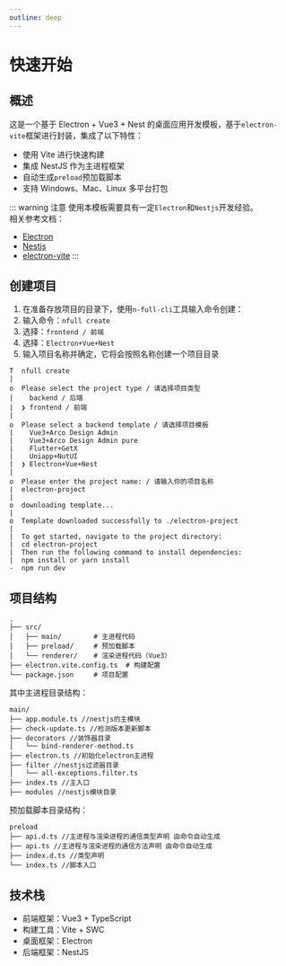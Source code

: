 ```yaml
---
outline: deep
---
```

# 快速开始

## 概述
这是一个基于 Electron + Vue3 + Nest 的桌面应用开发模板，基于`electron-vite`框架进行封装，集成了以下特性：
- 使用 Vite 进行快速构建
- 集成 NestJS 作为主进程框架
- 自动生成`preload`预加载脚本
- 支持 Windows、Mac、Linux 多平台打包

::: warning 注意
使用本模板需要具有一定`Electron`和`Nestjs`开发经验。   
相关参考文档：
- [Electron](https://www.electronjs.org/)
- [Nestjs](https://nestjs.com/)
- [electron-vite](https://cn.electron-vite.org/)
:::

## 创建项目
1. 在准备存放项目的目录下，使用`n-full-cli`工具输入命令创建：
2. 输入命令：`nfull create`
3. 选择：`frontend / 前端`
4. 选择：`Electron+Vue+Nest`
5. 输入项目名称并确定，它将会按照名称创建一个项目目录

```sh:no-line-numbers{5,10}
T  nfull create
|
o  Please select the project type / 请选择项目类型
|    backend / 后端 
|  ❯ frontend / 前端 
|
o  Please select a backend template / 请选择项目模板
|    Vue3+Arco Design Admin 
|    Vue3+Arco Design Admin pure 
|    Flutter+GetX 
|    Uniapp+NutUI 
|  ❯ Electron+Vue+Nest 
|
o  Please enter the project name: / 请输入你的项目名称
|  electron-project
| 
o  downloading template...
|
o  Template downloaded successfully to ./electron-project
|
|  To get started, navigate to the project directory:
|  cd electron-project
|  Then run the following command to install dependencies:
|  npm install or yarn install
-  npm run dev
```

## 项目结构
```
.
├── src/
│   ├── main/        # 主进程代码
│   ├── preload/     # 预加载脚本
│   └── renderer/    # 渲染进程代码（Vue3）
├── electron.vite.config.ts  # 构建配置
└── package.json     # 项目配置
```
其中主进程目录结构：
```
main/
├── app.module.ts //nestjs的主模块
├── check-update.ts //检测版本更新脚本
├── decorators //装饰器目录
│   └── bind-renderer-method.ts
├── electron.ts //初始化electron主进程
├── filter //nestjs过滤器目录
│   └── all-exceptions.filter.ts
├── index.ts //主入口
├── modules //nestjs模块目录
```
预加载脚本目录结构：
```
preload
├── api.d.ts //主进程与渲染进程的通信类型声明 由命令自动生成
├── api.ts //主进程与渲染进程的通信方法声明 由命令自动生成
├── index.d.ts //类型声明
└── index.ts //脚本入口
```

## 技术栈
- 前端框架：Vue3 + TypeScript
- 构建工具：Vite + SWC
- 桌面框架：Electron
- 后端框架：NestJS

